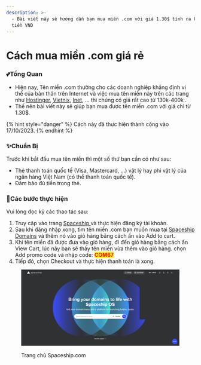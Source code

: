 ```yaml
---
description: >-
  - Bài viết này sẽ hướng dẫn bạn mua miền .com với giá 1.30$ tính ra khoảng 32k
  tiền VND
---
```


# Cách mua miền .com giá rẻ

### 💕Tổng Quan

* Hiện nay, Tên miền .com thường cho các doanh nghiệp khẳng định vị thế của bản thân trên Internet và việc mua tên miền này trên các trang như [Hostinger](https://www.hostinger.vn/), [Vietnix](https://vietnix.vn/), [Inet](https://inet.vn/), ... thì chúng có giá rất cao từ 130k-400k .
* Thế nên bài viết này sẽ giúp bạn mua được tên miền .com với giá chỉ từ 1.30$.

{% hint style="danger" %}
Cách này đã thực hiện thành công vào 17/10/2023.
{% endhint %}

### ✨Chuẩn Bị

Trước khi bắt đầu mua tên miền thì một số thứ bạn cần có như sau:

* Thẻ thanh toán quốc tế (Visa, Mastercard, ...) vật lý hay phi vật lý của ngân hàng Việt Nam (có thể thanh toán quốc tế).
* Đảm bảo đủ tiền trong thẻ.

### 📑Các bước thực hiện

Vui lòng đọc kỹ các thao tác sau:

1. Truy cập vào trang [Spaceship ](https://www.spaceship.com/)và thực hiện đăng ký tài khoản.
2. Sau khi đăng nhập xong, tìm tên miền .com bạn muốn mua tại [Spaceship Domains](https://www.spaceship.com/domains/) và thêm nó vào giỏ hàng bằng cách ấn vào Add to cart.
3. Khi tên miền đã được đưa vào giỏ hàng, đi đến giỏ hàng bằng cách ấn View Cart, lúc này bạn sẽ thấy tên miền vừa thêm vào giỏ hàng. chọn Add promo code và nhập code: <mark style="color:red;">**COM67**</mark>
4. Tiếp đó, chọn Checkout và thực hiện thanh toán là xong.

<figure><img src="../.gitbook/assets/image.png" alt=""><figcaption><p>Trang chủ Spaceship.com</p></figcaption></figure>

